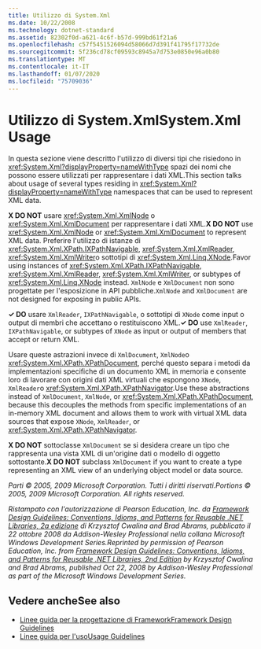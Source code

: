 ```yaml
---
title: Utilizzo di System.Xml
ms.date: 10/22/2008
ms.technology: dotnet-standard
ms.assetid: 82302f0d-a621-4c6f-b57d-999bd61f21a6
ms.openlocfilehash: c57f5451526094d58066d7d391f41795f17732de
ms.sourcegitcommit: 5f236cd78cf09593c8945a7d753e0850e96a0b80
ms.translationtype: MT
ms.contentlocale: it-IT
ms.lasthandoff: 01/07/2020
ms.locfileid: "75709036"
---
```

# <a name="systemxml-usage"></a><span data-ttu-id="be3ff-102">Utilizzo di System.Xml</span><span class="sxs-lookup"><span data-stu-id="be3ff-102">System.Xml Usage</span></span>
<span data-ttu-id="be3ff-103">In questa sezione viene descritto l'utilizzo di diversi tipi che risiedono in <xref:System.Xml?displayProperty=nameWithType> spazi dei nomi che possono essere utilizzati per rappresentare i dati XML.</span><span class="sxs-lookup"><span data-stu-id="be3ff-103">This section talks about usage of several types residing in <xref:System.Xml?displayProperty=nameWithType> namespaces that can be used to represent XML data.</span></span>  
  
 <span data-ttu-id="be3ff-104">**X DO NOT** usare <xref:System.Xml.XmlNode> o <xref:System.Xml.XmlDocument> per rappresentare i dati XML.</span><span class="sxs-lookup"><span data-stu-id="be3ff-104">**X DO NOT** use <xref:System.Xml.XmlNode> or <xref:System.Xml.XmlDocument> to represent XML data.</span></span> <span data-ttu-id="be3ff-105">Preferire l'utilizzo di istanze di <xref:System.Xml.XPath.IXPathNavigable>, <xref:System.Xml.XmlReader>, <xref:System.Xml.XmlWriter>o sottotipi di <xref:System.Xml.Linq.XNode>.</span><span class="sxs-lookup"><span data-stu-id="be3ff-105">Favor using instances of <xref:System.Xml.XPath.IXPathNavigable>, <xref:System.Xml.XmlReader>, <xref:System.Xml.XmlWriter>, or subtypes of <xref:System.Xml.Linq.XNode> instead.</span></span> <span data-ttu-id="be3ff-106">`XmlNode` e `XmlDocument` non sono progettate per l'esposizione in API pubbliche.</span><span class="sxs-lookup"><span data-stu-id="be3ff-106">`XmlNode` and `XmlDocument` are not designed for exposing in public APIs.</span></span>  
  
 <span data-ttu-id="be3ff-107">**✓ DO** usare `XmlReader`, `IXPathNavigable`, o sottotipi di `XNode` come input o output di membri che accettano o restituiscono XML.</span><span class="sxs-lookup"><span data-stu-id="be3ff-107">**✓ DO** use `XmlReader`, `IXPathNavigable`, or subtypes of `XNode` as input or output of members that accept or return XML.</span></span>  
  
 <span data-ttu-id="be3ff-108">Usare queste astrazioni invece di `XmlDocument`, `XmlNode`o <xref:System.Xml.XPath.XPathDocument>, perché questo separa i metodi da implementazioni specifiche di un documento XML in memoria e consente loro di lavorare con origini dati XML virtuali che espongono `XNode`, `XmlReader`o <xref:System.Xml.XPath.XPathNavigator>.</span><span class="sxs-lookup"><span data-stu-id="be3ff-108">Use these abstractions instead of `XmlDocument`, `XmlNode`, or <xref:System.Xml.XPath.XPathDocument>, because this decouples the methods from specific implementations of an in-memory XML document and allows them to work with virtual XML data sources that expose `XNode`, `XmlReader`, or <xref:System.Xml.XPath.XPathNavigator>.</span></span>  
  
 <span data-ttu-id="be3ff-109">**X DO NOT** sottoclasse `XmlDocument` se si desidera creare un tipo che rappresenta una vista XML di un'origine dati o modello di oggetto sottostante.</span><span class="sxs-lookup"><span data-stu-id="be3ff-109">**X DO NOT** subclass `XmlDocument` if you want to create a type representing an XML view of an underlying object model or data source.</span></span>  
  
 <span data-ttu-id="be3ff-110">*Parti © 2005, 2009 Microsoft Corporation. Tutti i diritti riservati.*</span><span class="sxs-lookup"><span data-stu-id="be3ff-110">*Portions © 2005, 2009 Microsoft Corporation. All rights reserved.*</span></span>  
  
 <span data-ttu-id="be3ff-111">*Ristampato con l'autorizzazione di Pearson Education, Inc. da [Framework Design Guidelines: Conventions, Idioms, and Patterns for Reusable .NET Libraries, 2a edizione](https://www.informit.com/store/framework-design-guidelines-conventions-idioms-and-9780321545619) di Krzysztof Cwalina and Brad Abrams, pubblicato il 22 ottobre 2008 da Addison-Wesley Professional nella collana Microsoft Windows Development Series.*</span><span class="sxs-lookup"><span data-stu-id="be3ff-111">*Reprinted by permission of Pearson Education, Inc. from [Framework Design Guidelines: Conventions, Idioms, and Patterns for Reusable .NET Libraries, 2nd Edition](https://www.informit.com/store/framework-design-guidelines-conventions-idioms-and-9780321545619) by Krzysztof Cwalina and Brad Abrams, published Oct 22, 2008 by Addison-Wesley Professional as part of the Microsoft Windows Development Series.*</span></span>  
  
## <a name="see-also"></a><span data-ttu-id="be3ff-112">Vedere anche</span><span class="sxs-lookup"><span data-stu-id="be3ff-112">See also</span></span>

- [<span data-ttu-id="be3ff-113">Linee guida per la progettazione di Framework</span><span class="sxs-lookup"><span data-stu-id="be3ff-113">Framework Design Guidelines</span></span>](../../../docs/standard/design-guidelines/index.md)
- [<span data-ttu-id="be3ff-114">Linee guida per l'uso</span><span class="sxs-lookup"><span data-stu-id="be3ff-114">Usage Guidelines</span></span>](../../../docs/standard/design-guidelines/usage-guidelines.md)
